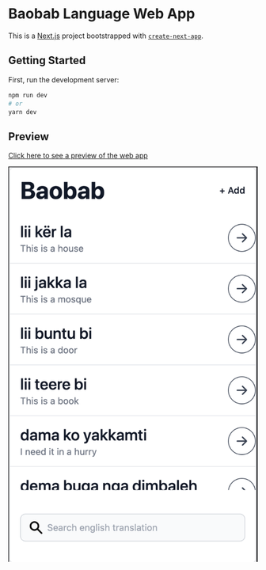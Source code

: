 # Baobab Language Web App

This is a [Next.js](https://nextjs.org/) project bootstrapped with [`create-next-app`](https://github.com/vercel/next.js/tree/canary/packages/create-next-app).

## Getting Started

First, run the development server:

```bash
npm run dev
# or
yarn dev
```

## Preview

[Click here to see a preview of the web app](https://baobab.vercel.app/)

![Screenshow Preview](https://github.com/umarhamza/baobab/blob/main/screenshot.png)
